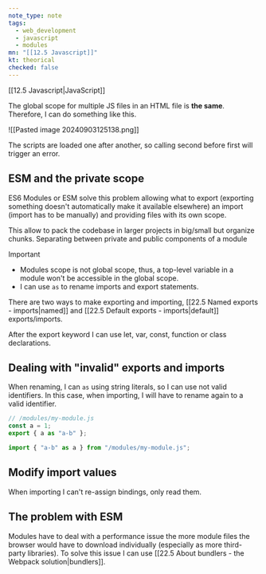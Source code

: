 ```yaml
---
note_type: note
tags:
  - web_development
  - javascript
  - modules
mn: "[[12.5 Javascript]]"
kt: theorical
checked: false
---
```

[[12.5 Javascript|JavaScript]]

The global scope for multiple JS files in an HTML file is **the same**. Therefore, I can do something like this.

![[Pasted image 20240903125138.png]]

The scripts are loaded one after another, so calling second before first will trigger an error. 

## ESM and the private scope
ES6 Modules or ESM solve this problem allowing what to export (exporting something doesn't automatically make it available elsewhere) an import (import has to be manually) and providing files with its own scope. 

This allow to pack the codebase in larger projects in big/small but organize chunks. Separating between private and public components of a module

>[!important]
>- Modules scope is not global scope, thus, a top-level variable in a module won't be accessible in the global scope.
>- I can use `as` to rename imports and export statements.

There are two ways to make exporting and importing, [[22.5 Named exports - imports|named]] and [[22.5 Default exports - imports|default]] exports/imports.

After the export keyword I can use let, var, const, function or class declarations. 

## Dealing with "invalid" exports and imports
When renaming, I can `as` using string literals, so I can use not valid identifiers. In this case, when importing, I will have to rename again to a valid identifier.

```js
// /modules/my-module.js
const a = 1;
export { a as "a-b" };
```

```js
import { "a-b" as a } from "/modules/my-module.js";
```

## Modify import values
When importing I can't re-assign bindings, only read them. 

## The problem with ESM
Modules have to deal with a performance issue the more module files the browser would have to download individually (especially as more third-party libraries). To solve this issue I can use [[22.5 About bundlers - the Webpack solution|bundlers]]. 